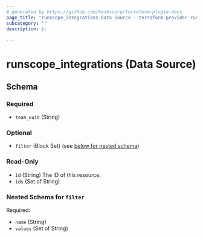 ```yaml
---
# generated by https://github.com/hashicorp/terraform-plugin-docs
page_title: "runscope_integrations Data Source - terraform-provider-runscope"
subcategory: ""
description: |-
  
---
```


# runscope_integrations (Data Source)





<!-- schema generated by tfplugindocs -->
## Schema

### Required

- `team_uuid` (String)

### Optional

- `filter` (Block Set) (see [below for nested schema](#nestedblock--filter))

### Read-Only

- `id` (String) The ID of this resource.
- `ids` (Set of String)

<a id="nestedblock--filter"></a>
### Nested Schema for `filter`

Required:

- `name` (String)
- `values` (Set of String)


